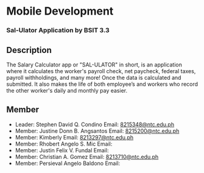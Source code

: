 # Mobile Development
### Sal-Ulator Application by BSIT 3.3

## Description
The Salary Calculator app or "SAL-ULATOR" in short, is an application where it calculates the worker's payroll check, net paycheck, federal taxes, payroll withholdings, and many more! Once the data is calculated and submitted. It also makes the life of both employee’s and workers who record the other worker's daily and monthly pay easier. 

## Member
* Leader: Stephen David Q. Condino Email: 8215348@ntc.edu.ph
* Member: Justine Donn B. Angsantos Email: 8215200@ntc.edu.ph
* Member: Kimberly Email: 8213297@ntc.edu.ph
* Member: Rhobert Angelo S. Mic Email:
* Member: Justin Felix V. Fundal Email:
* Member: Christian A. Gomez Email: 8213710@ntc.edu.ph
* Member: Persieval Angelo Baldono Email:   
